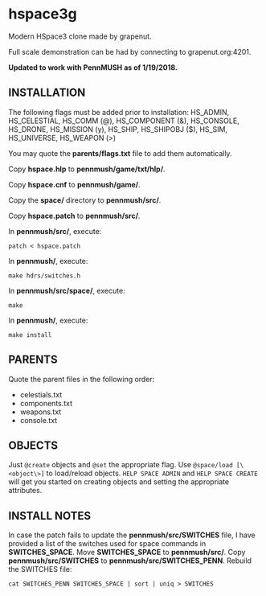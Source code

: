 # hspace3g
Modern HSpace3 clone made by grapenut.

Full scale demonstration can be had by connecting to grapenut.org:4201.

**Updated to work with PennMUSH as of 1/19/2018.**

INSTALLATION
------------

The following flags must be added prior to installation:
HS_ADMIN, HS_CELESTIAL, HS_COMM (@), HS_COMPONENT (&), HS_CONSOLE, HS_DRONE, HS_MISSION (y), HS_SHIP, HS_SHIPOBJ ($), HS_SIM, HS_UNIVERSE, HS_WEAPON (>)

You may quote the __parents/flags.txt__ file to add them automatically.

Copy __hspace.hlp__ to __pennmush/game/txt/hlp/__.

Copy __hspace.cnf__ to __pennmush/game/__.

Copy the __space/__ directory to __pennmush/src/__.

Copy __hspace.patch__ to __pennmush/src/__.

In __pennmush/src/__, execute:
```
patch < hspace.patch
```

In __pennmush/__, execute:
```
make hdrs/switches.h
```

In __pennmush/src/space/__, execute:
```
make
```

In __pennmush/__, execute:
```
make install
```

PARENTS
-------
Quote the parent files in the following order:
- celestials.txt
- components.txt
- weapons.txt
- console.txt

OBJECTS
-------
Just `@create` objects and `@set` the appropriate flag. Use `@space/load [\<object\>]` to load/reload objects.
`HELP SPACE ADMIN` and `HELP SPACE CREATE` will get you started on creating objects and setting the appropriate attributes.


INSTALL NOTES
-------------
In case the patch fails to update the __pennmush/src/SWITCHES__ file, I have provided a list of the switches used for space commands in __SWITCHES_SPACE__.
Move __SWITCHES_SPACE__ to __pennmush/src/__. Copy __pennmush/src/SWITCHES__ to __pennmush/src/SWITCHES_PENN__. Rebuild the SWITCHES file:
```
cat SWITCHES_PENN SWITCHES_SPACE | sort | uniq > SWITCHES
```



